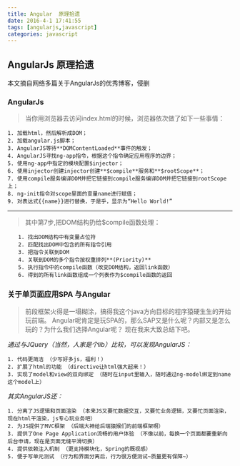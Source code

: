 ```yaml
---
title: Angular  原理拾遗
date: 2016-4-1 17:41:55
tags: [angularjs,javascript]
categories: javascript
---
```


## AngularJs  原理拾遗
本文摘自网络多篇关于AngularJs的优秀博客，侵删


### AngularJs


> 当你用浏览器去访问index.html的时候，浏览器依次做了如下一些事情：

    1. 加载html，然后解析成DOM；
    2. 加载angular.js脚本；
    3. AngularJS等待**DOMContentLoaded**事件的触发；
    4. AngularJS寻找ng-app指令，根据这个指令确定应用程序的边界；
    5. 使用ng-app中指定的模块配置$injector；
    6. 使用injector创建injector创建**$compile**服务和**$rootScope**；
    7. 使用compile服务编译DOM并把它链接到compile服务编译DOM并把它链接到rootScope上；
    8. ng-init指令对scope里面的变量name进行赋值；
    9. 对表达式{{name}}进行替换，于是乎，显示为“Hello World!”

* * *

> 其中第7步,把DOM结构扔给$compile函数处理：

    　　1. 找出DOM结构中有变量占位符
    　　2. 匹配找出DOM中包含的所有指令引用
    　　3. 把指令关联到DOM
    　　4. 关联到DOM的多个指令按权重排列**(Priority)**
    　　5. 执行指令中的compile函数（改变DOM结构，返回link函数）
    　　6. 得到的所有link函数组成一个列表作为$compile函数的返回


### 关于单页面应用SPA 与Angular

>  前段框架火得是一塌糊涂，搞得我这个java方向目标的程序猿硬生生的开始玩前端。 Angular呢肯定是玩SPA的，那么SAP又是什么呢？内部又是怎么玩的？为什么我们选择Angular呢？
   现在我来大致总结下吧。

  *通过与JQuery（当然，人家是个lib）比较，可以发现AngularJS：*

    1. 代码更简洁 （少写好多js，福利！）
    2. 扩展了html的功能 （directive让html强大起来！）
    3. 实现了model和view的双向绑定 （随时在input里输入，随时通过ng-model绑定到name这个model上）


  *其实AngularJS还：*

    1. 分离了JS逻辑和页面渲染 （本来JS又要忙数据交互，又要忙业务逻辑，又要忙页面渲染，现在html干渲染，js专心玩业务吧）
    2. 为JS提供了MVC框架 （后端大神给后端猿猴们的前端框架啊）
    3. 提供了One Page Application流畅的用户体验 （不像以前，每换一个页面都要重新向后台申请，现在是页面无缝平滑切换）
    4. 提供依赖注入机制 （更支持模块化，Spring的既视感）
    5. 便于写单元测试 （行为和界面分离后，行为很方便测试~质量更有保障~）

